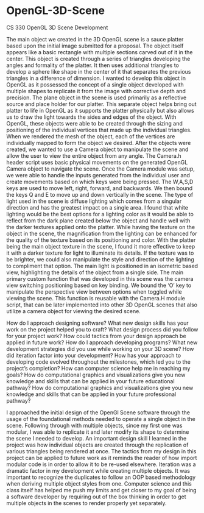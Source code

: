 # OpenGL-3D-Scene
CS 330 OpenGL 3D Scene Development

The main object we created in the 3D OpenGL scene is a sauce platter based upon the initial image submitted for a proposal. The object itself appears like a basic rectangle with multiple sections carved out of it in the center. This object is created through a series of triangles developing the angles and formality of the platter. It then uses additional triangles to develop a sphere like shape in the center of it that separates the previous triangles in a difference of dimension. I wanted to develop this object in OpenGL as it possessed the concept of a single object developed with multiple shapes to replicate it from the image with corrective depth and precision. The plane object in the scene is used primarily as a reflective source and place holder for our platter. This separate object helps bring out platter to life in OpenGL as it supports the platter physically but also allows us to draw the light towards the sides and edges of the object. 
	With OpenGL, these objects were able to be created through the sizing and positioning of the individual vertices that made up the individual triangles. When we rendered the mesh of the object, each of the vertices are individually mapped to form the object we desired. After the objects were created, we wanted to use a Camera object to manipulate the scene and allow the user to view the entire object from any angle. The Camera.h header script uses basic physical movements on the generated OpenGL Camera object to navigate the scene. Once the Camera module was setup, we were able to handle the inputs generated from the individual user and create movements based on which keys were being pressed. The W,A,S,D keys are used to move left, right, forward, and backwards. We then bound the keys Q and E to move up and down vertically in the scene. The type of light used in the scene is diffuse lighting which comes from a singular direction and has the greatest impact on a single area. I found that white lighting would be the best options for a lighting color as it would be able to reflect from the dark plane created below the object and handle well with the darker textures applied onto the platter. While having the texture on the object in the scene, the magnification from the lighting can be enhanced for the quality of the texture based on its positioning and color. With the platter being the main object texture in the scene, I found it more effective to keep it with a darker texture for light to illuminate its details. If the texture was to be brighter, we could also manipulate the style and direction of the lighting to compliment that option. The main light is positioned in an isometric based view, highlighting the details of the object from a single side. The main primary custom function that was developed in this scene was the camera view switching positioning based on key binding. We bound the ‘O’ key to manipulate the perspective view between options when toggled while viewing the scene. This function is reusable with the Camera.H module script, that can be later implemented into other 3D OpenGL scenes that also utilize a camera object for viewing the desired scene. 


How do I approach designing software?
What new design skills has your work on the project helped you to craft?
What design process did you follow for your project work?
How could tactics from your design approach be applied in future work?
How do I approach developing programs?
What new development strategies did you use while working on your 3D scene?
How did iteration factor into your development?
How has your approach to developing code evolved throughout the milestones, which led you to the project’s completion?
How can computer science help me in reaching my goals?
How do computational graphics and visualizations give you new knowledge and skills that can be applied in your future educational pathway?
How do computational graphics and visualizations give you new knowledge and skills that can be applied in your future professional pathway?

I approached the initial design of the OpenGl Scene software through the usage of the foundational methods needed to operate a single object in the scene. Following through with multiple objects, since my first one was modular, I was able to replicate it and later modify its shape to determine the scene I needed to develop. An important design skill I learned in the project was how individual objects are created through the replication of various triangles being rendered at once. The tactics from my design in this project can be applied to future work as it reminds the reader of how import modular code is in order to allow it to be re-used elsewhere. Iteration was a dramatic factor in my development while creating multiple objects. It was important to recognize the duplicates to follow an OOP based methodology when deriving multiple object styles from one. Computer science and this class itself has helped me push my limits and get closer to my goal of being a software developer by requiring out of the box thinking in order to get multiple objects in the scenes to render properly yet separately. 
